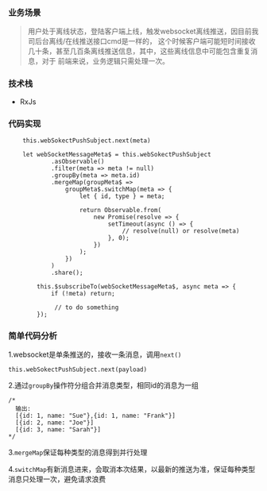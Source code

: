 
### 业务场景
> 用户处于离线状态，登陆客户端上线，触发websocket离线推送，因目前我司后台离线/在线推送接口cmd是一样的，
这个时候客户端可能短时间接收几十条，甚至几百条离线推送信息，其中，这些离线信息中可能包含重复消息，对于
前端来说，业务逻辑只需处理一次。

### 技术栈
* RxJs

### 代码实现


```
    this.webSokectPushSubject.next(meta)

    let webSocketMessageMeta$ = this.webSokectPushSubject
            .asObservable()
            .filter(meta => meta != null)
            .groupBy(meta => meta.id)
            .mergeMap(groupMeta$ =>
                groupMeta$.switchMap(meta => {
                    let { id, type } = meta;

                    return Observable.from(
                        new Promise(resolve => {
                            setTimeout(async () => {
                                // resolve(null) or resolve(meta)
                            }, 0);
                        })
                    );
                })
            )
            .share();

        this.$subscribeTo(webSocketMessageMeta$, async meta => {
            if (!meta) return;

             // to do something
        });

```

### 简单代码分析

1.websocket是单条推送的，接收一条消息，调用`next()`

```
this.webSokectPushSubject.next(payload)

```

2.通过`groupBy`操作符分组合并消息类型，相同id的消息为一组

```
/*
  输出:
  [{id: 1, name: "Sue"},{id: 1, name: "Frank"}]
  [{id: 2, name: "Joe"}]
  [{id: 3, name: "Sarah"}]
*/
```

3.`mergeMap`保证每种类型的消息得到并行处理

4.`switchMap`有新消息进来，会取消本次结果，以最新的推送为准，保证每种类型消息只处理一次，避免请求浪费